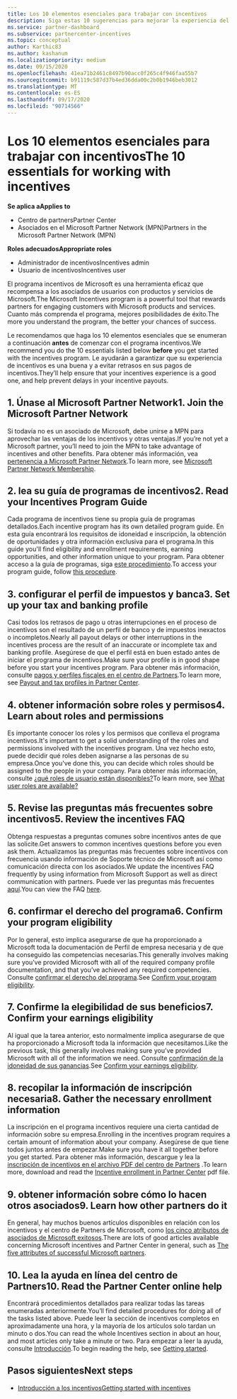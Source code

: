 ```yaml
---
title: Los 10 elementos esenciales para trabajar con incentivos
description: Siga estas 10 sugerencias para mejorar la experiencia del programa de incentivos y recibir los pagos antes.
ms.service: partner-dashboard
ms.subservice: partnercenter-incentives
ms.topic: conceptual
author: Karthic83
ms.author: kashanum
ms.localizationpriority: medium
ms.date: 09/15/2020
ms.openlocfilehash: 41ea71b2461c8497b90acc0f265c4f946faa55b7
ms.sourcegitcommit: b91119c587d37b4ed36dda00c2b0b1946beb3012
ms.translationtype: MT
ms.contentlocale: es-ES
ms.lasthandoff: 09/17/2020
ms.locfileid: "90714566"
---
```

# <a name="the-10-essentials-for-working-with-incentives"></a><span data-ttu-id="49790-103">Los 10 elementos esenciales para trabajar con incentivos</span><span class="sxs-lookup"><span data-stu-id="49790-103">The 10 essentials for working with incentives</span></span>

<span data-ttu-id="49790-104">**Se aplica a**</span><span class="sxs-lookup"><span data-stu-id="49790-104">**Applies to**</span></span>

- <span data-ttu-id="49790-105">Centro de partners</span><span class="sxs-lookup"><span data-stu-id="49790-105">Partner Center</span></span>
- <span data-ttu-id="49790-106">Asociados en el Microsoft Partner Network (MPN)</span><span class="sxs-lookup"><span data-stu-id="49790-106">Partners in the Microsoft Partner Network (MPN)</span></span>

<span data-ttu-id="49790-107">**Roles adecuados**</span><span class="sxs-lookup"><span data-stu-id="49790-107">**Appropriate roles**</span></span>

- <span data-ttu-id="49790-108">Administrador de incentivos</span><span class="sxs-lookup"><span data-stu-id="49790-108">Incentives admin</span></span>
- <span data-ttu-id="49790-109">Usuario de incentivos</span><span class="sxs-lookup"><span data-stu-id="49790-109">Incentives user</span></span>

<span data-ttu-id="49790-110">El programa incentivos de Microsoft es una herramienta eficaz que recompensa a los asociados de usuarios con productos y servicios de Microsoft.</span><span class="sxs-lookup"><span data-stu-id="49790-110">The Microsoft Incentives program is a powerful tool that rewards partners for engaging customers with Microsoft products and services.</span></span> <span data-ttu-id="49790-111">Cuanto más comprenda el programa, mejores posibilidades de éxito.</span><span class="sxs-lookup"><span data-stu-id="49790-111">The more you understand the program, the better your chances of success.</span></span>

<span data-ttu-id="49790-112">Le recomendamos que haga los 10 elementos esenciales que se enumeran a continuación **antes** de comenzar con el programa incentivos.</span><span class="sxs-lookup"><span data-stu-id="49790-112">We recommend you do the 10 essentials listed below **before** you get started with the incentives program.</span></span> <span data-ttu-id="49790-113">Le ayudarán a garantizar que su experiencia de incentivos es una buena y a evitar retrasos en sus pagos de incentivos.</span><span class="sxs-lookup"><span data-stu-id="49790-113">They’ll help ensure that your incentives experience is a good one, and help prevent delays in your incentive payouts.</span></span>

## <a name="1-join-the-microsoft-partner-network"></a><span data-ttu-id="49790-114">1. Únase al Microsoft Partner Network</span><span class="sxs-lookup"><span data-stu-id="49790-114">1. Join the Microsoft Partner Network</span></span>

<span data-ttu-id="49790-115">Si todavía no es un asociado de Microsoft, debe unirse a MPN para aprovechar las ventajas de los incentivos y otras ventajas.</span><span class="sxs-lookup"><span data-stu-id="49790-115">If you’re not yet a Microsoft partner, you’ll need to join the MPN to take advantage of incentives and other benefits.</span></span> <span data-ttu-id="49790-116">Para obtener más información, vea [pertenencia a Microsoft Partner Network](https://partner.microsoft.com/membership).</span><span class="sxs-lookup"><span data-stu-id="49790-116">To learn more, see [Microsoft Partner Network Membership](https://partner.microsoft.com/membership).</span></span>

## <a name="2-read-your-incentives-program-guide"></a><span data-ttu-id="49790-117">2. lea su guía de programas de incentivos</span><span class="sxs-lookup"><span data-stu-id="49790-117">2. Read your Incentives Program Guide</span></span>

<span data-ttu-id="49790-118">Cada programa de incentivos tiene su propia guía de programas detallados.</span><span class="sxs-lookup"><span data-stu-id="49790-118">Each incentive program has its own detailed program guide.</span></span> <span data-ttu-id="49790-119">En esta guía encontrará los requisitos de idoneidad e inscripción, la obtención de oportunidades y otra información exclusiva para el programa.</span><span class="sxs-lookup"><span data-stu-id="49790-119">In this guide you'll find eligibility and enrollment requirements, earning opportunities, and other information unique to your program.</span></span> <span data-ttu-id="49790-120">Para obtener acceso a la guía de programas, siga [este procedimiento](incentives-determined-your-program-eligibility.md#determining-your-program-eligibility).</span><span class="sxs-lookup"><span data-stu-id="49790-120">To access your program guide, follow [this procedure](incentives-determined-your-program-eligibility.md#determining-your-program-eligibility).</span></span>

## <a name="3-set-up-your-tax-and-banking-profile"></a><span data-ttu-id="49790-121">3. configurar el perfil de impuestos y banca</span><span class="sxs-lookup"><span data-stu-id="49790-121">3. Set up your tax and banking profile</span></span>

<span data-ttu-id="49790-122">Casi todos los retrasos de pago u otras interrupciones en el proceso de incentivos son el resultado de un perfil de banco y de impuestos inexactos o incompletos.</span><span class="sxs-lookup"><span data-stu-id="49790-122">Nearly all payout delays or other interruptions in the incentives process are the result of an inaccurate or incomplete tax and banking profile.</span></span> <span data-ttu-id="49790-123">Asegúrese de que el perfil está en buen estado antes de iniciar el programa de incentivos.</span><span class="sxs-lookup"><span data-stu-id="49790-123">Make sure your profile is in good shape before you start your incentives program.</span></span> <span data-ttu-id="49790-124">Para obtener más información, consulte [pagos y perfiles fiscales en el centro de Partners](incentives-create-and-manage-your-payout-and-tax-profiles.md).</span><span class="sxs-lookup"><span data-stu-id="49790-124">To learn more, see [Payout and tax profiles in Partner Center](incentives-create-and-manage-your-payout-and-tax-profiles.md).</span></span>

## <a name="4-learn-about-roles-and-permissions"></a><span data-ttu-id="49790-125">4. obtener información sobre roles y permisos</span><span class="sxs-lookup"><span data-stu-id="49790-125">4. Learn about roles and permissions</span></span>

<span data-ttu-id="49790-126">Es importante conocer los roles y los permisos que conlleva el programa incentivos.</span><span class="sxs-lookup"><span data-stu-id="49790-126">It's important to get a solid understanding of the roles and permissions involved with the incentives program.</span></span> <span data-ttu-id="49790-127">Una vez hecho esto, puede decidir qué roles deben asignarse a las personas de su empresa.</span><span class="sxs-lookup"><span data-stu-id="49790-127">Once you've done this, you can decide which roles should be assigned to the people in your company.</span></span> <span data-ttu-id="49790-128">Para obtener más información, consulte [¿qué roles de usuario están disponibles?](incentives-faq.md#what-user-roles-are-available)</span><span class="sxs-lookup"><span data-stu-id="49790-128">To learn more, see [What user roles are available?](incentives-faq.md#what-user-roles-are-available)</span></span>

## <a name="5-review-the-incentives-faq"></a><span data-ttu-id="49790-129">5. Revise las preguntas más frecuentes sobre incentivos</span><span class="sxs-lookup"><span data-stu-id="49790-129">5. Review the incentives FAQ</span></span>

<span data-ttu-id="49790-130">Obtenga respuestas a preguntas comunes sobre incentivos antes de que las solicite.</span><span class="sxs-lookup"><span data-stu-id="49790-130">Get answers to common incentives questions before you even ask them.</span></span> <span data-ttu-id="49790-131">Actualizamos las preguntas más frecuentes sobre incentivos con frecuencia usando información de Soporte técnico de Microsoft así como comunicación directa con los asociados.</span><span class="sxs-lookup"><span data-stu-id="49790-131">We update the incentives FAQ frequently by using information from Microsoft Support as well as direct communication with partners.</span></span> <span data-ttu-id="49790-132">Puede ver las preguntas más frecuentes [aquí](incentives-faq.md).</span><span class="sxs-lookup"><span data-stu-id="49790-132">You can view the FAQ [here](incentives-faq.md).</span></span>

## <a name="6-confirm-your-program-eligibility"></a><span data-ttu-id="49790-133">6. confirmar el derecho del programa</span><span class="sxs-lookup"><span data-stu-id="49790-133">6. Confirm your program eligibility</span></span>

<span data-ttu-id="49790-134">Por lo general, esto implica asegurarse de que ha proporcionado a Microsoft toda la documentación de Perfil de empresa necesaria y de que ha conseguido las competencias necesarias.</span><span class="sxs-lookup"><span data-stu-id="49790-134">This generally involves making sure you’ve provided Microsoft with all of the required company profile documentation, and that you’ve achieved any required competencies.</span></span> <span data-ttu-id="49790-135">Consulte [confirmar el derecho del programa](incentives-determined-your-program-eligibility.md).</span><span class="sxs-lookup"><span data-stu-id="49790-135">See [Confirm your program eligibility](incentives-determined-your-program-eligibility.md).</span></span>

## <a name="7-confirm-your-earnings-eligibility"></a><span data-ttu-id="49790-136">7. Confirme la elegibilidad de sus beneficios</span><span class="sxs-lookup"><span data-stu-id="49790-136">7. Confirm your earnings eligibility</span></span>

<span data-ttu-id="49790-137">Al igual que la tarea anterior, esto normalmente implica asegurarse de que ha proporcionado a Microsoft toda la información que necesitamos.</span><span class="sxs-lookup"><span data-stu-id="49790-137">Like the previous task, this generally involves making sure you’ve provided Microsoft with all of the information we need.</span></span> <span data-ttu-id="49790-138">Consulte [confirmación de la idoneidad de sus ganancias](incentives-confirm-your-earnings-eligibility.md).</span><span class="sxs-lookup"><span data-stu-id="49790-138">See [Confirm your earnings eligibility](incentives-confirm-your-earnings-eligibility.md).</span></span>

## <a name="8-gather-the-necessary-enrollment-information"></a><span data-ttu-id="49790-139">8. recopilar la información de inscripción necesaria</span><span class="sxs-lookup"><span data-stu-id="49790-139">8. Gather the necessary enrollment information</span></span>

<span data-ttu-id="49790-140">La inscripción en el programa incentivos requiere una cierta cantidad de información sobre su empresa.</span><span class="sxs-lookup"><span data-stu-id="49790-140">Enrolling in the incentives program requires a certain amount of information about your company.</span></span> <span data-ttu-id="49790-141">Asegúrese de que tiene todos juntos antes de empezar.</span><span class="sxs-lookup"><span data-stu-id="49790-141">Make sure you have it all together before you get started.</span></span> <span data-ttu-id="49790-142">Para obtener más información, descargue y lea la [inscripción de incentivos en el archivo PDF del centro de Partners](https://assetsprod.microsoft.com/partner-center-incentives-enrollment.pdf) .</span><span class="sxs-lookup"><span data-stu-id="49790-142">To learn more, download and read the [Incentive enrollment in Partner Center](https://assetsprod.microsoft.com/partner-center-incentives-enrollment.pdf) pdf file.</span></span>

## <a name="9-learn-how-other-partners-do-it"></a><span data-ttu-id="49790-143">9. obtener información sobre cómo lo hacen otros asociados</span><span class="sxs-lookup"><span data-stu-id="49790-143">9. Learn how other partners do it</span></span>

<span data-ttu-id="49790-144">En general, hay muchos buenos artículos disponibles en relación con los incentivos y el centro de Partners de Microsoft, como [los cinco atributos de asociados de Microsoft exitosos](https://www.microsoft.com/en-us/us-partner-blog/2019/08/29/the-five-attributes-of-successful-microsoft-partners/).</span><span class="sxs-lookup"><span data-stu-id="49790-144">There are lots of good articles available concerning Microsoft incentives and Partner Center in general, such as [The five attributes of successful Microsoft partners](https://www.microsoft.com/en-us/us-partner-blog/2019/08/29/the-five-attributes-of-successful-microsoft-partners/).</span></span>

## <a name="10-read-the-partner-center-online-help"></a><span data-ttu-id="49790-145">10. Lea la ayuda en línea del centro de Partners</span><span class="sxs-lookup"><span data-stu-id="49790-145">10. Read the Partner Center online help</span></span>

<span data-ttu-id="49790-146">Encontrará procedimientos detallados para realizar todas las tareas enumeradas anteriormente.</span><span class="sxs-lookup"><span data-stu-id="49790-146">You’ll find detailed procedures for doing all of the tasks listed above.</span></span> <span data-ttu-id="49790-147">Puede leer la sección de incentivos completos en aproximadamente una hora, y la mayoría de los artículos solo tardan un minuto o dos.</span><span class="sxs-lookup"><span data-stu-id="49790-147">You can read the whole Incentives section in about an hour, and most articles only take a minute or two.</span></span> <span data-ttu-id="49790-148">Para empezar a leer la ayuda, consulte [Introducción](incentives-get-started-intro.md).</span><span class="sxs-lookup"><span data-stu-id="49790-148">To begin reading the help, see [Getting started](incentives-get-started-intro.md).</span></span>

## <a name="next-steps"></a><span data-ttu-id="49790-149">Pasos siguientes</span><span class="sxs-lookup"><span data-stu-id="49790-149">Next steps</span></span>

- [<span data-ttu-id="49790-150">Introducción a los incentivos</span><span class="sxs-lookup"><span data-stu-id="49790-150">Getting started with incentives</span></span>](incentives-get-started-intro.md)
